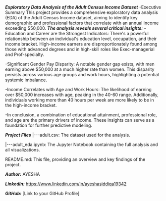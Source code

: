 ***Exploratory Data Analysis of the Adult Census Income Dataset***
-Executive Summary
This project provides a comprehensive exploratory data analysis (EDA) of the Adult Census Income dataset, aiming to identify key demographic and professional factors that correlate with an annual income exceeding $50,000.
***The analysis reveals several critical insights:***
-Education and Career are the Strongest Indicators: There's a powerful relationship between an individual's education level, occupation, and their income bracket. 
High-income earners are disproportionately found among those with advanced degrees and in high-skill roles like Exec-managerial and Prof-specialty.

-Significant Gender Pay Disparity: A notable gender gap exists, with men earning above $50,000 at a much higher rate than women. 
This disparity persists across various age groups and work hours, highlighting a potential systemic imbalance.

-Income Correlates with Age and Work Hours: The likelihood of earning over $50,000 increases with age, peaking in the 40-60 range. 
Additionally, individuals working more than 40 hours per week are more likely to be in the high-income bracket.

-In conclusion, a combination of educational attainment, professional role, and age are the primary drivers of income. These insights can serve as a foundation for further predictive modeling.

***Project Files***
|---adult.csv: The dataset used for the analysis.

|---adult_eda.ipynb: The Jupyter Notebook containing the full analysis and all visualizations.

README.md: This file, providing an overview and key findings of the project.

***Author:*** AYESHA

***LinkedIn:*** https://www.linkedin.com/in/ayeshasiddiqa19342

***GitHub:*** [Link to your GitHub Profile]
